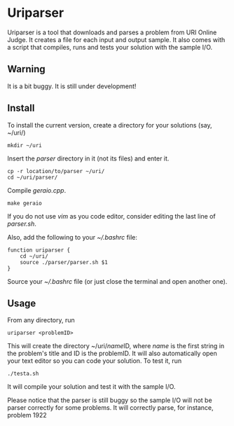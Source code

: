 Uriparser
=========

Uriparser is a tool that downloads and parses a problem from URI Online Judge.
It creates a file for each input and output sample. It also comes with a script
that compiles, runs and tests your solution with the sample I/O.

Warning
-------

It is a bit buggy. It is still under development!

Install
-------

To install the current version, create a directory for your solutions
(say, ~/uri/)

    mkdir ~/uri

Insert the *parser* directory in it (not its files) and enter it.

    cp -r location/to/parser ~/uri/
    cd ~/uri/parser/

Compile *geraio.cpp*.

    make geraio

If you do not use *vim* as you code editor, consider editing the last line of
*parser.sh*.

Also, add the following to your *~/.bashrc* file:

    function uriparser {
        cd ~/uri/
        source ./parser/parser.sh $1
    }

Source your *~/.bashrc* file (or just close the terminal and open another one).

Usage
-----

From any directory, run

    uriparser <problemID>

This will create the directory ~/uri/*name*ID, where *name* is the first string
in the problem's title and ID is the problemID. It will also automatically open
your text editor so you can code your solution. To test it, run

    ./testa.sh

It will compile your solution and test it with the sample I/O.

Please notice that the parser is still buggy so the sample I/O will not be
parser correctly for some problems. It will correctly parse, for instance,
problem 1922
